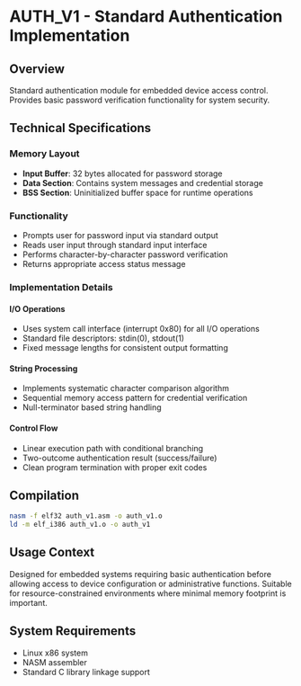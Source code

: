 # AUTH_V1 - Standard Authentication Implementation

## Overview

Standard authentication module for embedded device access control. Provides basic password verification functionality for system security.

## Technical Specifications

### Memory Layout

- **Input Buffer**: 32 bytes allocated for password storage
- **Data Section**: Contains system messages and credential storage
- **BSS Section**: Uninitialized buffer space for runtime operations

### Functionality

- Prompts user for password input via standard output
- Reads user input through standard input interface
- Performs character-by-character password verification
- Returns appropriate access status message

### Implementation Details

#### I/O Operations

- Uses system call interface (interrupt 0x80) for all I/O operations
- Standard file descriptors: stdin(0), stdout(1)
- Fixed message lengths for consistent output formatting

#### String Processing

- Implements systematic character comparison algorithm
- Sequential memory access pattern for credential verification
- Null-terminator based string handling

#### Control Flow

- Linear execution path with conditional branching
- Two-outcome authentication result (success/failure)
- Clean program termination with proper exit codes

## Compilation

```bash
nasm -f elf32 auth_v1.asm -o auth_v1.o
ld -m elf_i386 auth_v1.o -o auth_v1
```

## Usage Context

Designed for embedded systems requiring basic authentication before allowing access to device configuration or administrative functions. Suitable for resource-constrained environments where minimal memory footprint is important.

## System Requirements

- Linux x86 system
- NASM assembler
- Standard C library linkage support
